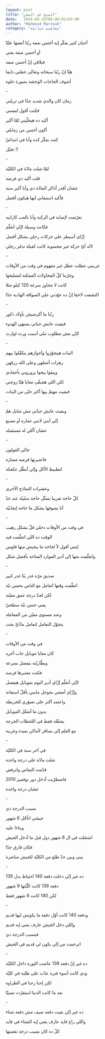 ```yaml
---
layout: post
title: "المنح في المحن"
date:   2024-04-10T00:00:01+03:00
author: "Mahmoud Marzouk"
category: "مفاهيم حياتيّة"
---
```



أحيان كتير بفكّر إيه أحسن نعمة ربّنا أنعمها عليّا

أو أحسن صفة يعني

فبلاقي إنّ أحسن صفة

هيّا إنّ ربّنا سبحانه وتعالى جعلني دايما

أشوف الحاجات الوحشة بصورة حلوة

\-

زمان كان والدي شديد جدّا في تربيّتي

فكنت أقول لنفسي

أكيد ده هيخلّيني لمّا أكبر

أكون أحسن من زمايلي

كنت بفكّر كده وأنا في ابتدائيّ

تخيّل !!

\-

لمّا شلت مادّة في الكليّة

قلت أكيد دي فرصة

عشان أقدر أذاكر المادّة دي وأنا أكبر سنة

فأكيد استيعابي ليها هيكون أفضل

\-

تعرّضت لإصابة في الركبة وأنا بالعب كاراتيه

فكانت وسيلة لإنّي اتعلّم

إزّاي أسيطر علي حركات رجلي بشكل أفضل

لانّه أيّ حركة غير محسوبة كانت كفيلة تدمّر رجلي

\-

عربيتي عطلت عطل غير مفهوم في وقت من الأوقات

وجرّبنا كلّ المحاولات الممكنة لتصليحها

كانت لا تتجاوز سرعة 120 كيلو مثلا

اكتشفت لاحقا إنّ ده عوّدني علي السواقة الهادية جدّا

\-

ربّنا ما أكرمنيش بأولاد ذكور

فبقيت عايش حياتي بمنتهي الهدوء

لإنّي مش مطلوب منّي أسيب ورث لوارث

\-

البنات هيتجوّزوا وأجوازهم يتكفّلوا بيهم

زهرات أشمّهن وعلى الله رزقهن

ويبقوا ييجوا يزوروني بأحفادي

لكن اللي هتتبقّى معايا هيّا زوجتي

فبقيت مهتمّ بيها أكتر حتّى من البنات

\-

وبقيت عايش حياتي مش شايل همّ

إنّي أبني لابني عمارة أو مصنع

عشان أأمّن له مستقبله

\-

جالي القولون

فاعتبرتها فرصة ممتازة

لتظبيط الأكل وإنّي أبطّل عكعكة

\-

وعشرات النماذج الأخرى

كلّ حاجة تقريبا بتمثّل حاجة سلبيّة عند حدّ

أنا بشوفها بشكل ما حاجة إيجابيّة

\-

في وقت من الأوقات دخلي قلّ بشكل رهيب

الوقت ده اللي اتعلّمت فيه

إمتي أقول لأ لحاجة ما بيجيش منها فلوس

واتعلّمت متها إنّي أدير الموارد المتاحة بأفضل شكل

\-

صديق مرّة غدر بيّا غدر كبير

اتعلّمت وقتها اتعامل مع الناس بحسن نيّة

لكن لحدّ درجة عمق معيّنة

يعني حسن نيّة سطحيّ

وعند مستوى معيّن من المعاملة

يتحوّل التعامل لتعامل مادّيّ بحت

\-

في وقت من الأوقات

كان معايا موبايل جاب آخره

وبطّاريّته بتفصل بسرعة

فكنت معتبرها فرصة

لإنّي أتعلّم إزّاي أدير اليوم بموبايل هيفصل

وإزّاي أمشي بجوجل مابس بأقلّ استعانة

واعتمد أكتر على تصوّري للخريطة

بدون ما أشغّل الموبايل

بشغّله فقط في اللحظات الحرجة

مع العلم إنّي بسافر لأماكن بعيدة وغريبة

\-

في آخر سنة في الكليّة

شلت مادّة على درجة واحدة

قدّمت التماس واترفض

فاضطرّيت أدخل دور نوفمبر 2010

عشان درجة واحدة

\-

بسبب الدرجة دي

جيشي اتأجّل 6 شهور

وبناءا عليه

اشتغلت في ال 6 شهور دول قبل ما أدخل الجيش

فكان فارق جدّا

بيني وبين حدّ طلع من الكليّة للجيش مباشرة

\-

ده غير إنّي دخلت دفعة 140 احتياط بدل 139

دفعة 139 كانت كلّيّتها 9 شهور

لكن 140 كانت 6 شهور فقط

\-

ودفعة 140 كانت أوّل دفعة ما يكونش ليها قديم

واللي دخل الجيش عارف يعني إيه قديم

فبسبب الدرجة دي

اترحمت من إنّي يكون لي قديم في الجيش

\-

ده غير إنّ دفعة 139 عاشت الثورة داخل الكليّة

ودي كانت أسوء فترة عدّت على طلبة في كليّة

لكن إحنا رحنا في الطراوة

بعد ما كانت الدنيا استقرّت نسبيّا

\-

ده غير إنّي بقيت دفعة صيف مش دفعة شتاء

واللي راح فايد عارف يعني إيه الشتاء في فايد

كلّ ده كان بسبب درجة نقصتها
